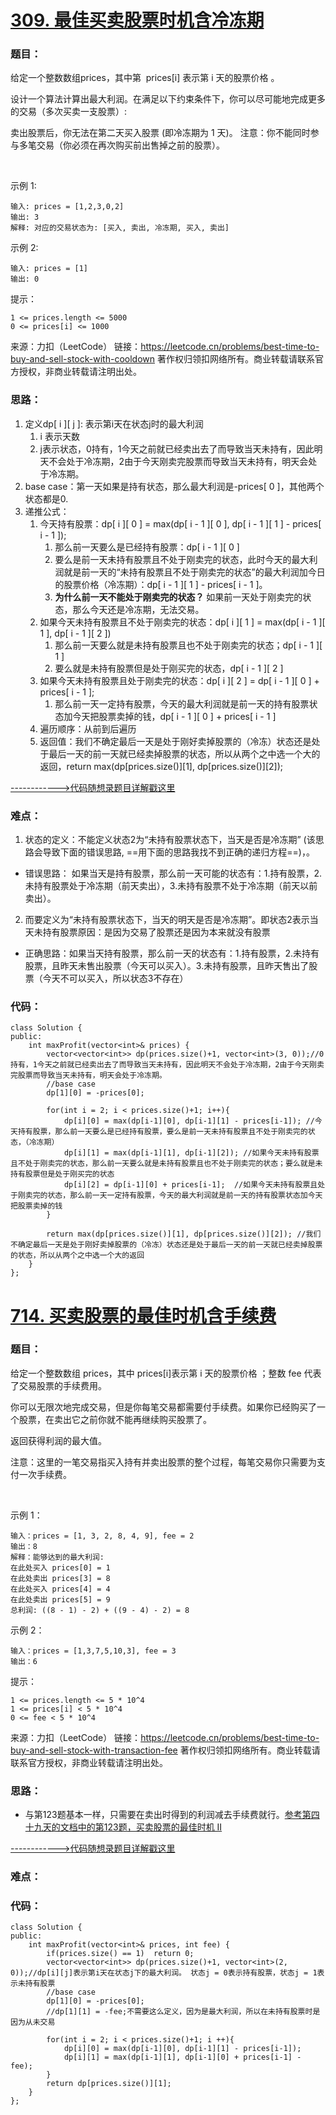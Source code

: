 # [309. 最佳买卖股票时机含冷冻期](https://leetcode.cn/problems/best-time-to-buy-and-sell-stock-with-cooldown/)
### 题目：
给定一个整数数组prices，其中第  prices[i] 表示第 i 天的股票价格 。​

设计一个算法计算出最大利润。在满足以下约束条件下，你可以尽可能地完成更多的交易（多次买卖一支股票）:

卖出股票后，你无法在第二天买入股票 (即冷冻期为 1 天)。
注意：你不能同时参与多笔交易（你必须在再次购买前出售掉之前的股票）。

 

示例 1:
```
输入: prices = [1,2,3,0,2]
输出: 3 
解释: 对应的交易状态为: [买入, 卖出, 冷冻期, 买入, 卖出]
```
示例 2:
```
输入: prices = [1]
输出: 0
```

提示：
```
1 <= prices.length <= 5000
0 <= prices[i] <= 1000
```
来源：力扣（LeetCode）
链接：https://leetcode.cn/problems/best-time-to-buy-and-sell-stock-with-cooldown
著作权归领扣网络所有。商业转载请联系官方授权，非商业转载请注明出处。

### 思路：
1. 定义dp[ i ][ j ]: 表示第i天在状态j时的最大利润
   1. i 表示天数
   2. j表示状态，0持有，1今天之前就已经卖出去了而导致当天未持有，因此明天不会处于冷冻期，2由于今天刚卖完股票而导致当天未持有，明天会处于冷冻期。
2. base case：第一天如果是持有状态，那么最大利润是-prices[ 0 ]，其他两个状态都是0.
3. 递推公式：
   1. 今天持有股票：dp[ i ][ 0 ] = max(dp[ i - 1 ][ 0 ], dp[ i - 1 ][ 1 ] - prices[ i - 1 ]);
      1. 那么前一天要么是已经持有股票：dp[ i - 1 ][ 0 ]
      2. 要么是前一天未持有股票且不处于刚卖完的状态，此时今天的最大利润就是前一天的“未持有股票且不处于刚卖完的状态”的最大利润加今日的股票价格（冷冻期）：dp[ i - 1 ][ 1 ] - prices[ i - 1 ]。
      3. **为什么前一天不能处于刚卖完的状态？** 如果前一天处于刚卖完的状态，那么今天还是冷冻期，无法交易。
   2. 如果今天未持有股票且不处于刚卖完的状态：dp[ i ][ 1 ] = max(dp[ i - 1 ][ 1 ], dp[ i - 1 ][ 2 ])
      1. 那么前一天要么就是未持有股票且也不处于刚卖完的状态；dp[ i - 1 ][ 1 ]
      2. 要么就是未持有股票但是处于刚买完的状态，dp[ i - 1 ][ 2 ]
   3. 如果今天未持有股票且处于刚卖完的状态：dp[ i ][ 2 ] = dp[ i - 1 ][ 0 ] + prices[ i - 1 ];
      1. 那么前一天一定持有股票，今天的最大利润就是前一天的持有股票状态加今天把股票卖掉的钱，dp[ i - 1 ][ 0 ] + prices[ i - 1 ]
   4. 遍历顺序：从前到后遍历
   5. 返回值：我们不确定最后一天是处于刚好卖掉股票的（冷冻）状态还是处于最后一天的前一天就已经卖掉股票的状态，所以从两个之中选一个大的返回，return max(dp[prices.size()][1], dp[prices.size()][2]);

[------------>代码随想录题目详解戳这里](https://programmercarl.com/0309.%E6%9C%80%E4%BD%B3%E4%B9%B0%E5%8D%96%E8%82%A1%E7%A5%A8%E6%97%B6%E6%9C%BA%E5%90%AB%E5%86%B7%E5%86%BB%E6%9C%9F.html)
### 难点：
1. 状态的定义：不能定义状态2为“未持有股票状态下，当天是否是冷冻期” (该思路会导致下面的错误思路, ==用下面的思路我找不到正确的递归方程==)，。
  - 错误思路： 如果当天是持有股票，那么前一天可能的状态有：1.持有股票，2.未持有股票处于冷冻期（前天卖出），3.未持有股票不处于冷冻期（前天以前卖出）。
2. 而要定义为“未持有股票状态下，当天的明天是否是冷冻期”。即状态2表示当天未持有股票原因：是因为交易了股票还是因为本来就没有股票
  - 正确思路：如果当天持有股票，那么前一天的状态有：1.持有股票，2.未持有股票，且昨天未售出股票（今天可以买入）。3.未持有股票，且昨天售出了股票（今天不可以买入，所以状态3不存在）

### 代码：  
```
class Solution {
public:
    int maxProfit(vector<int>& prices) {
        vector<vector<int>> dp(prices.size()+1, vector<int>(3, 0));//0持有，1今天之前就已经卖出去了而导致当天未持有，因此明天不会处于冷冻期，2由于今天刚卖完股票而导致当天未持有，明天会处于冷冻期。
        //base case
        dp[1][0] = -prices[0];

        for(int i = 2; i < prices.size()+1; i++){
            dp[i][0] = max(dp[i-1][0], dp[i-1][1] - prices[i-1]); //今天持有股票，那么前一天要么是已经持有股票，要么是前一天未持有股票且不处于刚卖完的状态，（冷冻期）
            dp[i][1] = max(dp[i-1][1], dp[i-1][2]); //如果今天未持有股票且不处于刚卖完的状态，那么前一天要么就是未持有股票且也不处于刚卖完的状态；要么就是未持有股票但是处于刚买完的状态
            dp[i][2] = dp[i-1][0] + prices[i-1];  //如果今天未持有股票且处于刚卖完的状态，那么前一天一定持有股票，今天的最大利润就是前一天的持有股票状态加今天把股票卖掉的钱
        }

        return max(dp[prices.size()][1], dp[prices.size()][2]); //我们不确定最后一天是处于刚好卖掉股票的（冷冻）状态还是处于最后一天的前一天就已经卖掉股票的状态，所以从两个之中选一个大的返回
    }
};
```


# [714. 买卖股票的最佳时机含手续费](https://leetcode.cn/problems/best-time-to-buy-and-sell-stock-with-transaction-fee/)
### 题目：
给定一个整数数组 prices，其中 prices[i]表示第 i 天的股票价格 ；整数 fee 代表了交易股票的手续费用。

你可以无限次地完成交易，但是你每笔交易都需要付手续费。如果你已经购买了一个股票，在卖出它之前你就不能再继续购买股票了。

返回获得利润的最大值。

注意：这里的一笔交易指买入持有并卖出股票的整个过程，每笔交易你只需要为支付一次手续费。

 

示例 1：
```
输入：prices = [1, 3, 2, 8, 4, 9], fee = 2
输出：8
解释：能够达到的最大利润:  
在此处买入 prices[0] = 1
在此处卖出 prices[3] = 8
在此处买入 prices[4] = 4
在此处卖出 prices[5] = 9
总利润: ((8 - 1) - 2) + ((9 - 4) - 2) = 8
```
示例 2：
```
输入：prices = [1,3,7,5,10,3], fee = 3
输出：6
```

提示：
```
1 <= prices.length <= 5 * 10^4
1 <= prices[i] < 5 * 10^4
0 <= fee < 5 * 10^4
```
来源：力扣（LeetCode）
链接：https://leetcode.cn/problems/best-time-to-buy-and-sell-stock-with-transaction-fee
著作权归领扣网络所有。商业转载请联系官方授权，非商业转载请注明出处。

### 思路：
- 与第123题基本一样，只需要在卖出时得到的利润减去手续费就行。[参考第四十九天的文档中的第123题，买卖股票的最佳时机 II](%E4%BB%A3%E7%A0%81%E9%9A%8F%E6%83%B3%E5%BD%95%E7%AE%97%E6%B3%95%E8%AE%AD%E7%BB%83%E8%90%A5%E7%AC%AC%E5%9B%9B%E5%8D%81%E4%B9%9D%E5%A4%A9%20%7C%20123.%20%E4%B9%B0%E5%8D%96%E8%82%A1%E7%A5%A8%E7%9A%84%E6%9C%80%E4%BD%B3%E6%97%B6%E6%9C%BA%20III%E3%80%81188.%20%E4%B9%B0%E5%8D%96%E8%82%A1%E7%A5%A8%E7%9A%84%E6%9C%80%E4%BD%B3%E6%97%B6%E6%9C%BA%20IV.md)

[------------>代码随想录题目详解戳这里](https://programmercarl.com/0714.%E4%B9%B0%E5%8D%96%E8%82%A1%E7%A5%A8%E7%9A%84%E6%9C%80%E4%BD%B3%E6%97%B6%E6%9C%BA%E5%90%AB%E6%89%8B%E7%BB%AD%E8%B4%B9%EF%BC%88%E5%8A%A8%E6%80%81%E8%A7%84%E5%88%92%EF%BC%89.html)
### 难点：


### 代码：  
```
class Solution {
public:
    int maxProfit(vector<int>& prices, int fee) {
        if(prices.size() == 1)  return 0;
        vector<vector<int>> dp(prices.size()+1, vector<int>(2, 0));//dp[i][j]表示第i天在状态j下的最大利润。 状态j = 0表示持有股票，状态j = 1表示未持有股票
        //base case
        dp[1][0] = -prices[0];
        //dp[1][1] = -fee;不需要这么定义，因为是最大利润，所以在未持有股票时是因为从未交易

        for(int i = 2; i < prices.size()+1; i ++){
            dp[i][0] = max(dp[i-1][0], dp[i-1][1] - prices[i-1]);
            dp[i][1] = max(dp[i-1][1], dp[i-1][0] + prices[i-1] - fee);
        }
        return dp[prices.size()][1];
    }
};
```